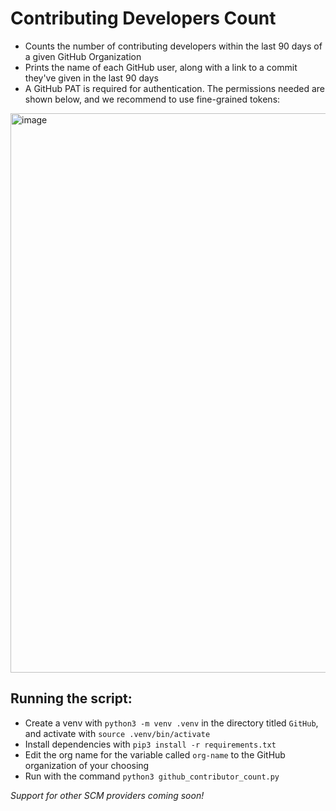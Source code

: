 # Contributing Developers Count

- Counts the number of contributing developers within the last 90 days of a given GitHub Organization
- Prints the name of each GitHub user, along with a link to a commit they've given in the last 90 days
- A GitHub PAT is required for authentication. The permissions needed are shown below, and we recommend to use fine-grained tokens:
<img width="895" alt="image" src="https://github.com/user-attachments/assets/7803c2f0-1631-45c3-9f61-8984ab11cc8f">

## Running the script:

- Create a venv with `python3 -m venv .venv` in the directory titled `GitHub`, and activate with `source .venv/bin/activate`
- Install dependencies with `pip3 install -r requirements.txt`
- Edit the org name for the variable called `org-name` to the GitHub organization of your choosing
- Run with the command `python3 github_contributor_count.py`

_Support for other SCM providers coming soon!_
